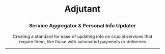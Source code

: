 <h1 align="center"><p>Adjutant</p></h1>
<h3 align="center"><p>Service Aggregator & Personal Info Updater</p></h3>
<p align="center">Creating a standard for ease of updating info on crucial services that require them, like those with automated payments or deliveries</p>

---
